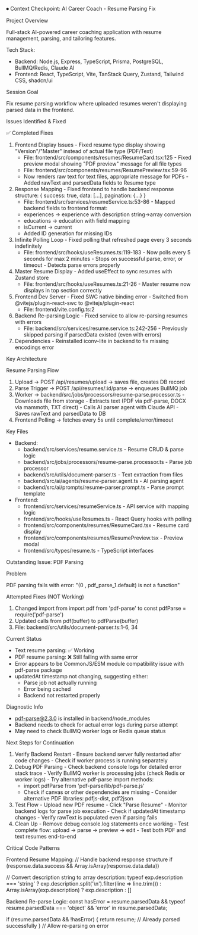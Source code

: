 ⏺ Context Checkpoint: AI Career Coach - Resume Parsing Fix

  Project Overview

  Full-stack AI-powered career coaching application with resume management, parsing, and tailoring features.

  Tech Stack:
  - Backend: Node.js, Express, TypeScript, Prisma, PostgreSQL, BullMQ/Redis, Claude AI
  - Frontend: React, TypeScript, Vite, TanStack Query, Zustand, Tailwind CSS, shadcn/ui

  Session Goal

  Fix resume parsing workflow where uploaded resumes weren't displaying parsed data in the frontend.

  Issues Identified & Fixed

  ✅ Completed Fixes

  1. Frontend Display Issues
    - Fixed resume type display showing "Version"/"Master" instead of actual file type (PDF/Text)
        - File: frontend/src/components/resumes/ResumeCard.tsx:125
    - Fixed preview modal showing "PDF preview" message for all file types
        - File: frontend/src/components/resumes/ResumePreview.tsx:59-96
      - Now renders raw text for text files, appropriate message for PDFs
    - Added rawText and parsedData fields to Resume type
  2. Response Mapping
    - Fixed frontend to handle backend response structure: { success: true, data: [...], pagination: {...} }
        - File: frontend/src/services/resumeService.ts:53-86
    - Mapped backend fields to frontend format:
        - experiences → experience with description string→array conversion
      - educations → education with field mapping
      - isCurrent → current
      - Added ID generation for missing IDs
  3. Infinite Polling Loop
    - Fixed polling that refreshed page every 3 seconds indefinitely
        - File: frontend/src/hooks/useResumes.ts:119-183
    - Now polls every 5 seconds for max 2 minutes
    - Stops on successful parse, error, or timeout
    - Detects parse errors properly
  4. Master Resume Display
    - Added useEffect to sync resumes with Zustand store
        - File: frontend/src/hooks/useResumes.ts:21-26
    - Master resume now displays in top section correctly
  5. Frontend Dev Server
    - Fixed SWC native binding error
    - Switched from @vitejs/plugin-react-swc to @vitejs/plugin-react
        - File: frontend/vite.config.ts:2
  6. Backend Re-parsing Logic
    - Fixed service to allow re-parsing resumes with errors
        - File: backend/src/services/resume.service.ts:242-256
    - Previously skipped parsing if parsedData existed (even with errors)
  7. Dependencies
    - Reinstalled iconv-lite in backend to fix missing encodings error

  Key Architecture

  Resume Parsing Flow

  1. Upload → POST /api/resumes/upload → saves file, creates DB record
  2. Parse Trigger → POST /api/resumes/:id/parse → enqueues BullMQ job
  3. Worker → backend/src/jobs/processors/resume-parse.processor.ts
    - Downloads file from storage
    - Extracts text (PDF via pdf-parse, DOCX via mammoth, TXT direct)
    - Calls AI parser agent with Claude API
    - Saves rawText and parsedData to DB
  4. Frontend Polling → fetches every 5s until complete/error/timeout

  Key Files

  - Backend:
    - backend/src/services/resume.service.ts - Resume CRUD & parse logic
    - backend/src/jobs/processors/resume-parse.processor.ts - Parse job processor
    - backend/src/utils/document-parser.ts - Text extraction from files
    - backend/src/ai/agents/resume-parser.agent.ts - AI parsing agent
    - backend/src/ai/prompts/resume-parser.prompt.ts - Parse prompt template
  - Frontend:
    - frontend/src/services/resumeService.ts - API service with mapping logic
    - frontend/src/hooks/useResumes.ts - React Query hooks with polling
    - frontend/src/components/resumes/ResumeCard.tsx - Resume card display
    - frontend/src/components/resumes/ResumePreview.tsx - Preview modal
    - frontend/src/types/resume.ts - TypeScript interfaces

  Outstanding Issue: PDF Parsing

  Problem

  PDF parsing fails with error: "(0 , pdf_parse_1.default) is not a function"

  Attempted Fixes (NOT Working)

  1. Changed import from import pdf from 'pdf-parse' to const pdfParse = require('pdf-parse')
  2. Updated calls from pdf(buffer) to pdfParse(buffer)
  3. File: backend/src/utils/document-parser.ts:1-6, 34

  Current Status

  - Text resume parsing: ✅ Working
  - PDF resume parsing: ❌ Still failing with same error
  - Error appears to be CommonJS/ESM module compatibility issue with pdf-parse package
  - updatedAt timestamp not changing, suggesting either:
    - Parse job not actually running
    - Error being cached
    - Backend not restarted properly

  Diagnostic Info

  - pdf-parse@2.3.0 is installed in backend/node_modules
  - Backend needs to check for actual error logs during parse attempt
  - May need to check BullMQ worker logs or Redis queue status

  Next Steps for Continuation

  1. Verify Backend Restart
    - Ensure backend server fully restarted after code changes
    - Check if worker process is running separately
  2. Debug PDF Parsing
    - Check backend console logs for detailed error stack trace
    - Verify BullMQ worker is processing jobs (check Redis or worker logs)
    - Try alternative pdf-parse import methods:
        - import pdfParse from 'pdf-parse/lib/pdf-parse.js'
      - Check if canvas or other dependencies are missing
    - Consider alternative PDF libraries: pdfjs-dist, pdf2json
  3. Test Flow
    - Upload new PDF resume
    - Click "Parse Resume"
    - Monitor backend logs for parse job execution
    - Check if updatedAt timestamp changes
    - Verify rawText is populated even if parsing fails
  4. Clean Up
    - Remove debug console.log statements once working
    - Test complete flow: upload → parse → preview → edit
    - Test both PDF and text resumes end-to-end

  Critical Code Patterns

  Frontend Resume Mapping:
  // Handle backend response structure
  if (response.data.success && Array.isArray(response.data.data))

  // Convert description string to array
  description: typeof exp.description === 'string'
    ? exp.description.split('\n').filter(line => line.trim())
    : Array.isArray(exp.description) ? exp.description : []

  Backend Re-parse Logic:
  const hasError = resume.parsedData &&
    typeof resume.parsedData === 'object' &&
    'error' in resume.parsedData;

  if (resume.parsedData && !hasError) {
    return resume; // Already parsed successfully
  }
  // Allow re-parsing on error